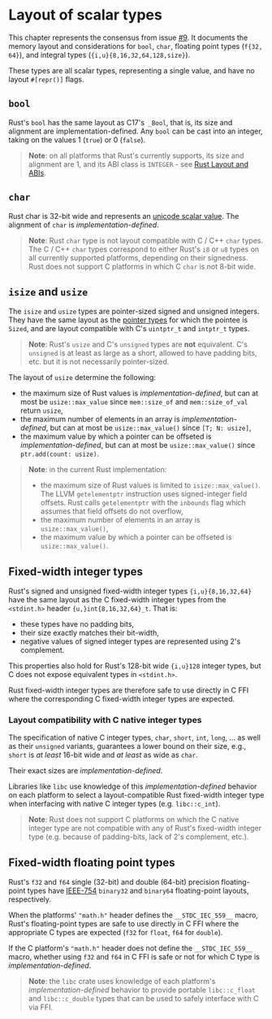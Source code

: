# Layout of scalar types

This chapter represents the consensus from issue [#9]. It documents the memory
layout and considerations for `bool`, `char`, floating point types (`f{32, 64}`), and integral types (`{i,u}{8,16,32,64,128,size}`).

These types are all scalar types, representing a single value, and have no
layout `#[repr()]` flags.

[#9]: https://github.com/rust-rfcs/unsafe-code-guidelines/issues/9

## `bool`

Rust's `bool` has the same layout as C17's` _Bool`, that is, its size and
alignment are implementation-defined. Any `bool` can be cast into an integer,
taking on the values 1 (`true`) or 0 (`false`).

> **Note**: on all platforms that Rust's currently supports, its size and
> alignment are 1, and its ABI class is `INTEGER` - see [Rust Layout and ABIs].

[Rust Layout and ABIs]: https://gankro.github.io/blah/rust-layouts-and-abis/#the-layoutsabis-of-builtins

## `char`

Rust char is 32-bit wide and represents an [unicode scalar value]. The alignment
of `char` is _implementation-defined_.

[unicode scalar value]: http://www.unicode.org/glossary/#unicode_scalar_value

> **Note**: Rust `char` type is not layout compatible with C / C++ `char` types.
> The C / C++ `char` types correspond to either Rust's `i8` or `u8` types on all
> currently supported platforms, depending on their signedness. Rust does not
> support C platforms in which C `char` is not 8-bit wide.

## `isize` and `usize`

The `isize` and `usize` types are pointer-sized signed and unsigned integers.
They have the same layout as the [pointer types] for which the pointee is
`Sized`, and are layout compatible with C's `uintptr_t` and `intptr_t` types.

> **Note**: Rust's `usize` and C's `unsigned` types are **not** equivalent. C's
> `unsigned` is at least as large as a short, allowed to have padding bits, etc.
> but it is not necessarily pointer-sized.

The layout of `usize` determine the following:

- the maximum size of Rust values is _implementation-defined_, but can at most
  be `usize::max_value` since `mem::size_of` and `mem::size_of_val` return
  `usize`,
- the maximum number of elements in an array is _implementation-defined_, but
  can at most be `usize::max_value()` since `[T; N: usize]`,
- the maximum value by which a pointer can be offseted is
  _implementation-defined_, but can at most be `usize::max_value()` since
  `ptr.add(count: usize)`.

> **Note**: in the current Rust implementation:
> 
> * the maximum size of Rust values is limited to `isize::max_value()`. The LLVM
> `getelementptr` instruction uses signed-integer field offsets. Rust calls
> `getelementptr` with the `inbounds` flag which assumes that field offsets do
> not overflow,
> * the maximum number of elements in an array is `usize::max_value()`,
> * the maximum value by which a pointer can be offseted is `usize::max_value()`.

[pointer types]: ./pointers.md

## Fixed-width integer types

Rust's signed and unsigned fixed-width integer types `{i,u}{8,16,32,64}` have
the same layout as the C fixed-width integer types from the `<stdint.h>` header
`{u,}int{8,16,32,64}_t`. That is:

* these types have no padding bits,
* their size exactly matches their bit-width,
* negative values of signed integer types are represented using 2's complement.

This properties also hold for Rust's 128-bit wide `{i,u}128` integer types, but
C does not expose equivalent types in `<stdint.h>`.

Rust fixed-width integer types are therefore safe to use directly in C FFI where 
the corresponding C fixed-width integer types are expected.

### Layout compatibility with C native integer types

The specification of native C integer types, `char`, `short`, `int`, `long`,
... as well as their `unsigned` variants, guarantees a lower bound on their  size,
e.g., `short` is _at least_ 16-bit wide and _at least_ as wide as `char`.

Their exact sizes are _implementation-defined_. 

Libraries like `libc` use knowledge of this _implementation-defined_ behavior on
each platform to select a layout-compatible Rust fixed-width integer type when
interfacing with native C integer types (e.g. `libc::c_int`).

> **Note**: Rust does not support C platforms on which the C native integer type
> are not compatible with any of Rust's fixed-width integer type (e.g. because
> of padding-bits, lack of 2's complement, etc.).

## Fixed-width floating point types

Rust's `f32` and `f64` single (32-bit) and double (64-bit) precision
floating-point types have [IEEE-754] `binary32` and `binary64` floating-point
layouts, respectively.

When the platforms' `"math.h"` header defines the `__STDC_IEC_559__` macro,
Rust's floating-point types are safe to use directly in C FFI where the
appropriate C types are expected (`f32` for `float`, `f64` for `double`).

If the C platform's `"math.h"` header does not define the `__STDC_IEC_559__`
macro, whether using `f32` and `f64` in C FFI is safe or not for which C type is
_implementation-defined_.

> **Note**: the `libc` crate uses knowledge of each platform's
> _implementation-defined_ behavior to provide portable `libc::c_float` and
> `libc::c_double` types that can be used to safely interface with C via FFI.

[IEEE-754]: https://en.wikipedia.org/wiki/IEEE_754
